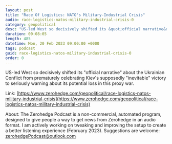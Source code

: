 ```yaml
---
layout: post
title: "Race Of Logistics: NATO's Military-Industrial Crisis"
audio: race-logistics-natos-military-industrial-crisis-0
category: geopolitical
desc: "US-led West so decisively shifted its &quot;official narrative&quot; about the Ukrainian Conflict from prematurely celebrating Kiev's supposedly &quot;inevitable&quot; victory to seriously warning about its potential loss in this proxy war."
duration: 00:08:05
length: 485
datetime: Mon, 20 Feb 2023 09:00:00 +0000
tags: podcast
guid: race-logistics-natos-military-industrial-crisis-0
order: 0
---
```

US-led West so decisively shifted its &quot;official narrative&quot; about the Ukrainian Conflict from prematurely celebrating Kiev's supposedly &quot;inevitable&quot; victory to seriously warning about its potential loss in this proxy war.

Link: [https://www.zerohedge.com/geopolitical/race-logistics-natos-military-industrial-crisis](https://www.zerohedge.com/geopolitical/race-logistics-natos-military-industrial-crisis)

About: The Zerohedge Podcast is a non-commercial, automated program, designed to give people a way to get news from Zerohedge in an audio format.  I am actively working on tweaking and improving the setup to create a better listening experience (February 2023).  Suggestions are welcome: [zerohedgePodcast@outlook.com](mailto:zerohedgePodcast@outlook.com)